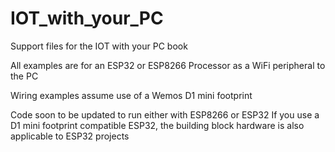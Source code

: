 # IOT_with_your_PC
Support files for the IOT with your PC book

All examples are for an ESP32 or ESP8266 Processor as
a WiFi peripheral to the PC

Wiring examples assume use of a Wemos D1 mini footprint

Code soon to be updated to run either with ESP8266 or ESP32
If you use a D1 mini footprint compatible ESP32, the building
block hardware is also applicable to ESP32 projects
